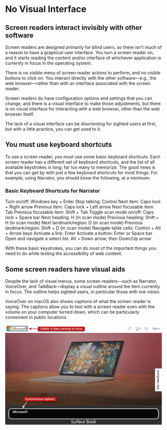 # No Visual Interface

## Screen readers interact invisibly with other software

Screen readers are designed primarily for blind users, so there isn't much of a reason to have a graphical user interface. You turn a screen reader on, and it starts reading the content and/or interface of whichever application is currently in focus in the operating system.

There is no visible menu of screen reader actions to perform, and no visible buttons to click on. You interact directly with the other software—e.g., the web browser—rather than with an interface associated with the screen reader.

Screen readers do have configuration options and settings that you can change, and there is a visual interface to make those adjustments, but there is no visual interface for interacting with a web browser, other than the web browser itself.

The lack of a visual interface can be disorienting for sighted users at first, but with a little practice, you can get used to it.

## You must use keyboard shortcuts

To use a screen reader, you must use some basic keyboard shortcuts. Each screen reader has a different set of keyboard shortcuts, and the list of all available keystrokes is long; far too many to memorize. The good news is that you can get by with just a few keyboard shortcuts for most things. For example, using Narrator, you should know the following, at a minimum:

### Basic Keyboard Shortcuts for Narrator

Turn on/off: Windows key + Enter
Stop talking: Control
Next item: Caps lock + Right arrow
Previous item: Caps lock + Left arrow
Next focusable item: Tab
Previous focusable item: Shift + Tab
Toggle scan mode on/off: Caps lock + Space bar
Next heading: H (in scan mode)
Previous heading: Shift + H (in scan mode)
Next landmark/region: D (in scan mode)
Previous landmark/region: Shift + D (in scan mode)
Navigate table cells: Control + Alt + Arrow keys
Activate a link: Enter
Activate a button: Enter or Space bar
Open and navigate a select list: Alt + Down arrow, then Down/Up arrow

With these basic keystrokes, you can do most of the important things you need to do while testing the accessibility of web content.

## Some screen readers have visual aids

Despite the lack of visual menus, some screen readers—such as Narrator, VoiceOver, and TalkBack—display a visual outline around the item currently in focus. The outline helps sighted users, in particular those with low vision.

VoiceOver on macOS also shows captions of what the screen reader is saying. The captions allow you to test with a screen reader even with the volume on your computer turned down, which can be particularly convenient in public locations.

![VoiceOver UI showing outlines and captions](voiceover-outline-captions.png)
